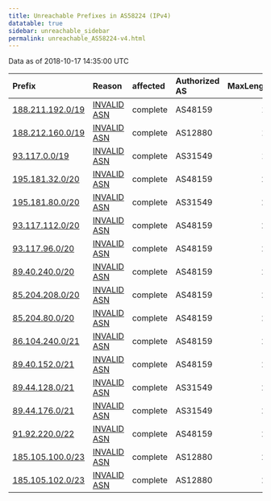 ```yaml
---
title: Unreachable Prefixes in AS58224 (IPv4)
datatable: true
sidebar: unreachable_sidebar
permalink: unreachable_AS58224-v4.html
---
```


Data as of 2018-10-17 14:35:00 UTC


<div class="datatable-begin"></div>

| Prefix                                                     | Reason                                                                                                  | affected   | Authorized AS   |   MaxLength | Anchor                                         |   unreachable /24s |
|:-----------------------------------------------------------|:--------------------------------------------------------------------------------------------------------|:-----------|:----------------|------------:|:-----------------------------------------------|-------------------:|
| [188.211.192.0/19](https://stat.ripe.net/188.211.192.0/19) | [INVALID ASN](https://rpki-validator.ripe.net/announcement-preview?asn=AS58224&prefix=188.211.192.0/19) | complete   | AS48159         |          19 | [RIPE](unreachable_RIPE_NCC_RPKI_Root-v4.html) |                 32 |
| [188.212.160.0/19](https://stat.ripe.net/188.212.160.0/19) | [INVALID ASN](https://rpki-validator.ripe.net/announcement-preview?asn=AS58224&prefix=188.212.160.0/19) | complete   | AS12880         |          19 | [RIPE](unreachable_RIPE_NCC_RPKI_Root-v4.html) |                 32 |
| [93.117.0.0/19](https://stat.ripe.net/93.117.0.0/19)       | [INVALID ASN](https://rpki-validator.ripe.net/announcement-preview?asn=AS58224&prefix=93.117.0.0/19)    | complete   | AS31549         |          19 | [RIPE](unreachable_RIPE_NCC_RPKI_Root-v4.html) |                 32 |
| [195.181.32.0/20](https://stat.ripe.net/195.181.32.0/20)   | [INVALID ASN](https://rpki-validator.ripe.net/announcement-preview?asn=AS58224&prefix=195.181.32.0/20)  | complete   | AS48159         |          20 | [RIPE](unreachable_RIPE_NCC_RPKI_Root-v4.html) |                 16 |
| [195.181.80.0/20](https://stat.ripe.net/195.181.80.0/20)   | [INVALID ASN](https://rpki-validator.ripe.net/announcement-preview?asn=AS58224&prefix=195.181.80.0/20)  | complete   | AS31549         |          20 | [RIPE](unreachable_RIPE_NCC_RPKI_Root-v4.html) |                 16 |
| [93.117.112.0/20](https://stat.ripe.net/93.117.112.0/20)   | [INVALID ASN](https://rpki-validator.ripe.net/announcement-preview?asn=AS58224&prefix=93.117.112.0/20)  | complete   | AS48159         |          20 | [RIPE](unreachable_RIPE_NCC_RPKI_Root-v4.html) |                 16 |
| [93.117.96.0/20](https://stat.ripe.net/93.117.96.0/20)     | [INVALID ASN](https://rpki-validator.ripe.net/announcement-preview?asn=AS58224&prefix=93.117.96.0/20)   | complete   | AS48159         |          20 | [RIPE](unreachable_RIPE_NCC_RPKI_Root-v4.html) |                 16 |
| [89.40.240.0/20](https://stat.ripe.net/89.40.240.0/20)     | [INVALID ASN](https://rpki-validator.ripe.net/announcement-preview?asn=AS58224&prefix=89.40.240.0/20)   | complete   | AS48159         |          20 | [RIPE](unreachable_RIPE_NCC_RPKI_Root-v4.html) |                 16 |
| [85.204.208.0/20](https://stat.ripe.net/85.204.208.0/20)   | [INVALID ASN](https://rpki-validator.ripe.net/announcement-preview?asn=AS58224&prefix=85.204.208.0/20)  | complete   | AS48159         |          20 | [RIPE](unreachable_RIPE_NCC_RPKI_Root-v4.html) |                 16 |
| [85.204.80.0/20](https://stat.ripe.net/85.204.80.0/20)     | [INVALID ASN](https://rpki-validator.ripe.net/announcement-preview?asn=AS58224&prefix=85.204.80.0/20)   | complete   | AS48159         |          20 | [RIPE](unreachable_RIPE_NCC_RPKI_Root-v4.html) |                 16 |
| [86.104.240.0/21](https://stat.ripe.net/86.104.240.0/21)   | [INVALID ASN](https://rpki-validator.ripe.net/announcement-preview?asn=AS58224&prefix=86.104.240.0/21)  | complete   | AS48159         |          21 | [RIPE](unreachable_RIPE_NCC_RPKI_Root-v4.html) |                  8 |
| [89.40.152.0/21](https://stat.ripe.net/89.40.152.0/21)     | [INVALID ASN](https://rpki-validator.ripe.net/announcement-preview?asn=AS58224&prefix=89.40.152.0/21)   | complete   | AS48159         |          21 | [RIPE](unreachable_RIPE_NCC_RPKI_Root-v4.html) |                  8 |
| [89.44.128.0/21](https://stat.ripe.net/89.44.128.0/21)     | [INVALID ASN](https://rpki-validator.ripe.net/announcement-preview?asn=AS58224&prefix=89.44.128.0/21)   | complete   | AS31549         |          21 | [RIPE](unreachable_RIPE_NCC_RPKI_Root-v4.html) |                  8 |
| [89.44.176.0/21](https://stat.ripe.net/89.44.176.0/21)     | [INVALID ASN](https://rpki-validator.ripe.net/announcement-preview?asn=AS58224&prefix=89.44.176.0/21)   | complete   | AS31549         |          21 | [RIPE](unreachable_RIPE_NCC_RPKI_Root-v4.html) |                  8 |
| [91.92.220.0/22](https://stat.ripe.net/91.92.220.0/22)     | [INVALID ASN](https://rpki-validator.ripe.net/announcement-preview?asn=AS58224&prefix=91.92.220.0/22)   | complete   | AS48159         |          22 | [RIPE](unreachable_RIPE_NCC_RPKI_Root-v4.html) |                  4 |
| [185.105.100.0/23](https://stat.ripe.net/185.105.100.0/23) | [INVALID ASN](https://rpki-validator.ripe.net/announcement-preview?asn=AS58224&prefix=185.105.100.0/23) | complete   | AS12880         |          23 | [RIPE](unreachable_RIPE_NCC_RPKI_Root-v4.html) |                  2 |
| [185.105.102.0/23](https://stat.ripe.net/185.105.102.0/23) | [INVALID ASN](https://rpki-validator.ripe.net/announcement-preview?asn=AS58224&prefix=185.105.102.0/23) | complete   | AS12880         |          23 | [RIPE](unreachable_RIPE_NCC_RPKI_Root-v4.html) |                  2 |

<div class="datatable-end"></div>